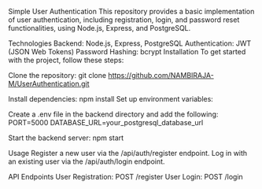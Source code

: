 Simple User Authentication
This repository provides a basic implementation of user authentication, including registration, login, and password reset functionalities, using Node.js, Express, and PostgreSQL.

Technologies
Backend: Node.js, Express, PostgreSQL
Authentication: JWT (JSON Web Tokens)
Password Hashing: bcrypt
Installation
To get started with the project, follow these steps:

Clone the repository:
git clone https://github.com/NAMBIRAJA-M/UserAuthentication.git

Install dependencies:
npm install
Set up environment variables:

Create a .env file in the backend directory and add the following:
PORT=5000
DATABASE_URL=your_postgresql_database_url

Start the backend server:
npm start

Usage
Register a new user via the /api/auth/register endpoint.
Log in with an existing user via the /api/auth/login endpoint.


API Endpoints
User Registration: POST /register
User Login: POST /login
